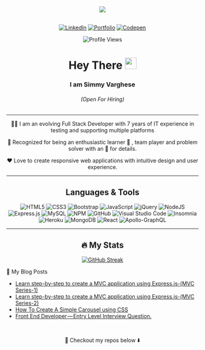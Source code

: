 <div id="header" align="center">
  <img src="https://media.giphy.com/media/LMcB8XospGZO8UQq87/giphy.gif">
</div>

<br>

<div align="center">
  
  <a href="https://www.linkedin.com/in/simmyvarghese/">![LinkedIn](https://img.shields.io/badge/linkedin-%230077B5.svg?style=for-the-badge&logo=linkedin&logoColor=white)</a>
  <a href="https://simmypayyappillyvarghese.github.io/react-portfolio">![Portfolio](https://img.shields.io/badge/portfolio-%23FFC0CB.svg?style=for-the-badge&logo=portfolio&logoColor=white)</a>
  <a href="https://codepen.io/your-work?cursor=ZD0xJm89MCZwPTEmdj01Njc3MDk0NQ==">![Codepen](https://img.shields.io/badge/codepen-%23800080.svg?style=for-the-badge&logo=codepen&logoColor=white)</a>
  
  ![Profile Views](https://komarev.com/ghpvc/?username=simmypayyappillyvarghese&style=for-the-badge&color=red)
  
</div>
<div align="center">
  
  # Hey There <img src="https://media.giphy.com/media/hvRJCLFzcasrR4ia7z/giphy.gif" width="30"/>
  
  ### I am Simmy Varghese
  
  ###### (Open For Hiring)
</div>  

<hr>

<div align="center">
  
 :woman_technologist: I am an evolving  Full Stack Developer with 7 years of IT experience  in testing and supporting multiple platforms

 :clap: Recognized for being an enthusiastic learner :open_book: , team player and problem solver with an  :eyes:  for details. 

 :heart: Love to create responsive web applications with  intuitive design and user experience. 
  
</div>

<hr>

<div align="center" >
  
## Languages & Tools
  
  ![HTML5](https://img.shields.io/badge/html5-%23E34F26.svg?style=for-the-badge&logo=html5&logoColor=white)
  ![CSS3](https://img.shields.io/badge/css3-%231572B6.svg?style=for-the-badge&logo=css3&logoColor=white)
  ![Bootstrap](https://img.shields.io/badge/bootstrap-%23563D7C.svg?style=for-the-badge&logo=bootstrap&logoColor=white)
  ![JavaScript](https://img.shields.io/badge/javascript-%23323330.svg?style=for-the-badge&logo=javascript&logoColor=%23F7DF1E)
  ![jQuery](https://img.shields.io/badge/jquery-%230769AD.svg?style=for-the-badge&logo=jquery&logoColor=white)
  ![NodeJS](https://img.shields.io/badge/node.js-6DA55F?style=for-the-badge&logo=node.js&logoColor=white)
  ![Express.js](https://img.shields.io/badge/express.js-%23404d59.svg?style=for-the-badge&logo=express&logoColor=%2361DAFB)
  ![MySQL](https://img.shields.io/badge/mysql-%2300f.svg?style=for-the-badge&logo=mysql&logoColor=white)
  ![NPM](https://img.shields.io/badge/NPM-%23000000.svg?style=for-the-badge&logo=npm&logoColor=white)
  ![GitHub](https://img.shields.io/badge/github-%23121011.svg?style=for-the-badge&logo=github&logoColor=white)
  ![Visual Studio Code](https://img.shields.io/badge/Visual%20Studio%20Code-0078d7.svg?style=for-the-badge&logo=visual-studio-code&logoColor=white)
  ![Insomnia](https://img.shields.io/badge/Insomnia-black?style=for-the-badge&logo=insomnia&logoColor=5849BE)
  ![Heroku](https://img.shields.io/badge/heroku-%23430098.svg?style=for-the-badge&logo=heroku&logoColor=white)
  ![MongoDB](https://img.shields.io/badge/MongoDB-%234ea94b.svg?style=for-the-badge&logo=mongodb&logoColor=white)
  ![React](https://img.shields.io/badge/react-%2320232a.svg?style=for-the-badge&logo=react&logoColor=%2361DAFB)
  ![Apollo-GraphQL](https://img.shields.io/badge/-ApolloGraphQL-311C87?style=for-the-badge&logo=apollo-graphql)
</div>

<hr>

<div align="center">
  
 ## :fire: My Stats
  
 [![GitHub Streak](http://github-readme-streak-stats.herokuapp.com?user=simmypayyappillyvarghese&theme=gruvbox&hide_border=true)](https://git.io/streak-stats)
  
</div>  
<div align="left">

  :pencil:  My Blog Posts
  
<!-- BLOG-POST-LIST:START -->
- [Learn step-by-step to create a MVC application using Express.js-&lpar;MVC Series-1&rpar;](https://medium.com/@simmyvarghese5/learn-step-by-step-to-create-an-mvc-application-using-express-js-mvc-series-1-a719f209f5be?source=rss-1bee7a15e1af------2)
- [Learn step-by-step to create a MVC application using Express.js-&lpar;MVC Series-2&rpar;](https://medium.com/@simmyvarghese5/learn-step-by-step-to-create-an-mvc-application-using-express-js-mvc-series-2-77df2f20889d?source=rss-1bee7a15e1af------2)
- [How To Create A Simple Carousel using CSS](https://medium.com/@simmyvarghese5/a-simple-carousel-using-css-e397d24afde0?source=rss-1bee7a15e1af------2)
- [Front End Developer — Entry Level Interview Question.](https://medium.com/@simmyvarghese5/front-end-developer-entry-level-interview-question-8994a647ef22?source=rss-1bee7a15e1af------2)
<!-- BLOG-POST-LIST:END -->
  
</div>

<br>

<div align="center">

  :file_folder: Checkout my repos below :arrow_down:
  
</div>

